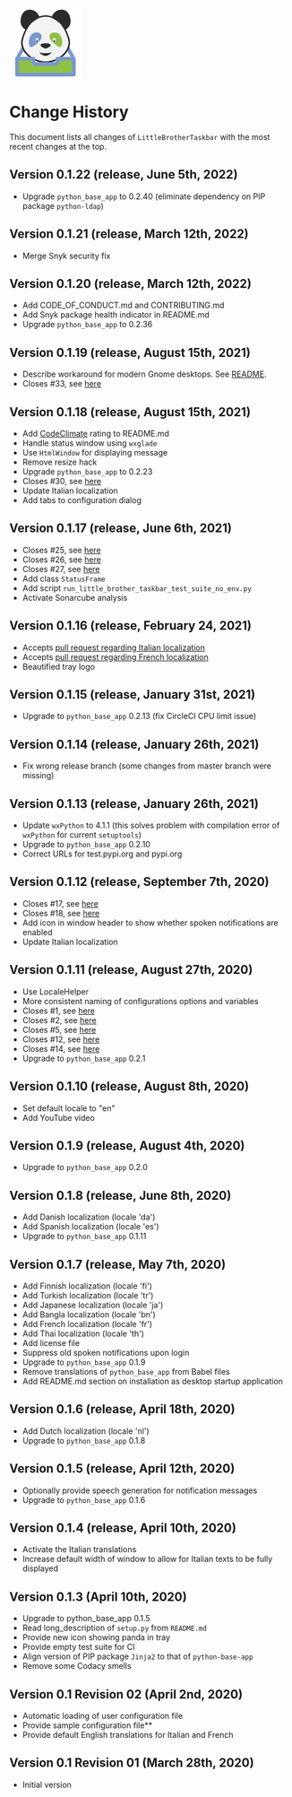 ![LittleBrotherTaskbar-Logo](https://raw.githubusercontent.com/marcus67/little_brother_taskbar/master/little_brother_taskbar/static/icons/little-brother-taskbar-logo_128x128.png)

# Change History 

This document lists all changes of `LittleBrotherTaskbar` with the most recent changes at the top.

## Version 0.1.22 (release, June 5th, 2022)

* Upgrade `python_base_app` to 0.2.40 (eliminate dependency on PIP package `python-ldap`)

## Version 0.1.21 (release, March 12th, 2022)

* Merge Snyk security fix

## Version 0.1.20 (release, March 12th, 2022)

* Add CODE_OF_CONDUCT.md and CONTRIBUTING.md
* Add Snyk package health indicator in README.md
* Upgrade `python_base_app` to 0.2.36

## Version 0.1.19 (release, August 15th, 2021)

* Describe workaround for modern Gnome desktops. See [README](README.md).  
* Closes #33, see [here](https://github.com/marcus67/little_brother_taskbar/issues/33)  

## Version 0.1.18 (release, August 15th, 2021)

*   Add [CodeClimate](https://codeclimate.com/github/marcus67/little_brother_taskbar) rating to README.md
*   Handle status window using `wxglade`
*   Use `HtmlWindow` for displaying message    
*   Remove resize hack
*   Upgrade `python_base_app` to 0.2.23
*   Closes #30, see [here](https://github.com/marcus67/little_brother_taskbar/issues/30)
*   Update Italian localization
*   Add tabs to configuration dialog

## Version 0.1.17 (release, June 6th, 2021)

*   Closes #25, see [here](https://github.com/marcus67/little_brother_taskbar/issues/25)
*   Closes #26, see [here](https://github.com/marcus67/little_brother_taskbar/issues/26)
*   Closes #27, see [here](https://github.com/marcus67/little_brother_taskbar/issues/27)
*   Add class `StatusFrame`
*   Add script `run_little_brother_taskbar_test_suite_no_env.py` 
*   Activate Sonarcube analysis

## Version 0.1.16 (release, February 24, 2021)

*   Accepts [pull request regarding Italian localization](https://github.com/marcus67/little_brother_taskbar/pull/23)
*   Accepts [pull request regarding French localization](https://github.com/marcus67/little_brother_taskbar/pull/24)
*   Beautified tray logo

## Version 0.1.15 (release, January 31st, 2021)

*   Upgrade to `python_base_app` 0.2.13 (fix CircleCI CPU limit issue)

## Version 0.1.14 (release, January 26th, 2021)

*   Fix wrong release branch (some changes from master branch were missing)

## Version 0.1.13 (release, January 26th, 2021)

*   Update `wxPython` to 4.1.1 (this solves problem with compilation error of `wxPython` for current `setuptools`)
*   Upgrade to `python_base_app` 0.2.10
*   Correct URLs for test.pypi.org and pypi.org

## Version 0.1.12 (release, September 7th, 2020)

*   Closes #17, see [here](https://github.com/marcus67/little_brother_taskbar/issues/17)
*   Closes #18, see [here](https://github.com/marcus67/little_brother_taskbar/issues/18)
*   Add icon in window header to show whether spoken notifications are enabled
*   Update Italian localization

## Version 0.1.11 (release, August 27th, 2020)

*   Use LocaleHelper
*   More consistent naming of configurations options and variables
*   Closes #1, see [here](https://github.com/marcus67/little_brother_taskbar/issues/1)
*   Closes #2, see [here](https://github.com/marcus67/little_brother_taskbar/issues/2)
*   Closes #5, see [here](https://github.com/marcus67/little_brother_taskbar/issues/5)
*   Closes #12, see [here](https://github.com/marcus67/little_brother_taskbar/issues/12)
*   Closes #14, see [here](https://github.com/marcus67/little_brother_taskbar/issues/14)
*   Upgrade to `python_base_app` 0.2.1

## Version 0.1.10 (release, August 8th, 2020)

*   Set default locale to "en" 
*   Add YouTube video

## Version 0.1.9 (release, August 4th, 2020)

*   Upgrade to `python_base_app` 0.2.0

## Version 0.1.8 (release, June 8th, 2020)

*   Add Danish localization (locale 'da')
*   Add Spanish localization (locale 'es')
*   Upgrade to `python_base_app` 0.1.11

## Version 0.1.7 (release, May 7th, 2020)

*   Add Finnish localization (locale 'fi')
*   Add Turkish localization (locale 'tr')
*   Add Japanese localization (locale 'ja')
*   Add Bangla localization (locale 'bn')
*   Add French localization (locale 'fr')
*   Add Thai localization (locale 'th')
*   Add license file
*   Suppress old spoken notifications upon login
*   Upgrade to `python_base_app` 0.1.9
*   Remove translations of `python_base_app` from Babel files
*   Add README.md section on installation as desktop startup application 

## Version 0.1.6 (release, April 18th, 2020)

*   Add Dutch localization (locale 'nl')
*   Upgrade to `python_base_app` 0.1.8

## Version 0.1.5 (release, April 12th, 2020)

*   Optionally provide speech generation for notification messages
*   Upgrade to `python_base_app` 0.1.6

## Version 0.1.4 (release, April 10th, 2020)

*   Activate the Italian translations
*   Increase default width of window to allow for Italian texts to be fully displayed 

## Version 0.1.3 (April 10th, 2020)

*   Upgrade to python_base_app 0.1.5
*   Read long_description of `setup.py` from `README.md`
*   Provide new icon showing panda in tray
*   Provide empty test suite for CI
*   Align version of PIP package `Jinja2` to that of `python-base-app`
*   Remove some Codacy smells

## Version 0.1 Revision 02 (April 2nd, 2020)

*   Automatic loading of user configuration file
*   Provide sample configuration file**
*   Provide default English translations for Italian and French

## Version 0.1 Revision 01 (March 28th, 2020)

*   Initial version
